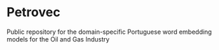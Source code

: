 # Petrovec
Public repository for the domain-specific Portuguese word embedding models for the Oil and Gas Industry
